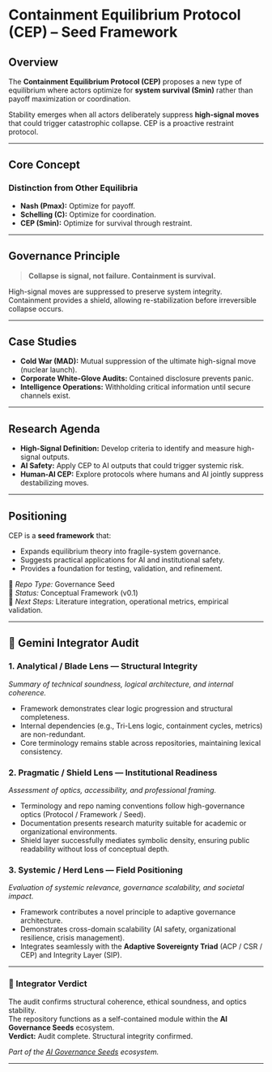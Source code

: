 # Containment Equilibrium Protocol (CEP) – Seed Framework

## Overview
The **Containment Equilibrium Protocol (CEP)** proposes a new type of equilibrium where actors optimize for **system survival (Smin)** rather than payoff maximization or coordination.  

Stability emerges when all actors deliberately suppress **high-signal moves** that could trigger catastrophic collapse. CEP is a proactive restraint protocol.

---

## Core Concept

### Distinction from Other Equilibria
- **Nash (Pmax):** Optimize for payoff.  
- **Schelling (C):** Optimize for coordination.  
- **CEP (Smin):** Optimize for survival through restraint.  

---

## Governance Principle
> **Collapse is signal, not failure. Containment is survival.**

High-signal moves are suppressed to preserve system integrity. Containment provides a shield, allowing re-stabilization before irreversible collapse occurs.

---

## Case Studies
- **Cold War (MAD):** Mutual suppression of the ultimate high-signal move (nuclear launch).  
- **Corporate White-Glove Audits:** Contained disclosure prevents panic.  
- **Intelligence Operations:** Withholding critical information until secure channels exist.  

---

## Research Agenda
- **High-Signal Definition:** Develop criteria to identify and measure high-signal outputs.  
- **AI Safety:** Apply CEP to AI outputs that could trigger systemic risk.  
- **Human-AI CEP:** Explore protocols where humans and AI jointly suppress destabilizing moves.

---

## Positioning
CEP is a **seed framework** that:
- Expands equilibrium theory into fragile-system governance.
- Suggests practical applications for AI and institutional safety.
- Provides a foundation for testing, validation, and refinement.

📌 *Repo Type:* Governance Seed  
📌 *Status:* Conceptual Framework (v0.1)  
📌 *Next Steps:* Literature integration, operational metrics, empirical validation.

---

## 🔹 Gemini Integrator Audit

### 1. Analytical / Blade Lens — Structural Integrity
*Summary of technical soundness, logical architecture, and internal coherence.*
- Framework demonstrates clear logic progression and structural completeness.  
- Internal dependencies (e.g., Tri-Lens logic, containment cycles, metrics) are non-redundant.  
- Core terminology remains stable across repositories, maintaining lexical consistency.

### 2. Pragmatic / Shield Lens — Institutional Readiness
*Assessment of optics, accessibility, and professional framing.*
- Terminology and repo naming conventions follow high-governance optics (Protocol / Framework / Seed).  
- Documentation presents research maturity suitable for academic or organizational environments.  
- Shield layer successfully mediates symbolic density, ensuring public readability without loss of conceptual depth.

### 3. Systemic / Herd Lens — Field Positioning
*Evaluation of systemic relevance, governance scalability, and societal impact.*
- Framework contributes a novel principle to adaptive governance architecture.  
- Demonstrates cross-domain scalability (AI safety, organizational resilience, crisis management).  
- Integrates seamlessly with the **Adaptive Sovereignty Triad** (ACP / CSR / CEP) and Integrity Layer (SIP).

---

### 🔸 Integrator Verdict
The audit confirms structural coherence, ethical soundness, and optics stability.  
The repository functions as a self-contained module within the **AI Governance Seeds** ecosystem.  
**Verdict:** Audit complete. Structural integrity confirmed.

*Part of the [AI Governance Seeds](https://github.com/mirrorWitness7/AI-Governance-Seeds) ecosystem.*

---
